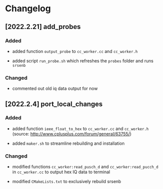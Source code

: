 # Changelog

## [2022.2.21] add_probes

### Added

- added function `output_probe` to `cc_worker.cc` and `cc_worker.h`

- added script `run_probe.sh` which refreshes the `probes` folder and runs `srsenb`

### Changed

- commented out old iq data output for now

## [2022.2.4] port_local_changes

### Added

- added function `ieee_float_to_hex` to `cc_worker.cc` and `cc_worker.h` (source: http://www.cplusplus.com/forum/general/63755/)

- added `maker.sh` to streamline rebuilding and installation

### Changed

- modified functions `cc_worker:read_pusch_d` and `cc_worker:read_pucch_d` in `cc_worker.cc` to output hex IQ data to terminal

- modified `CMakeLists.txt` to exclusively rebuild srsenb
